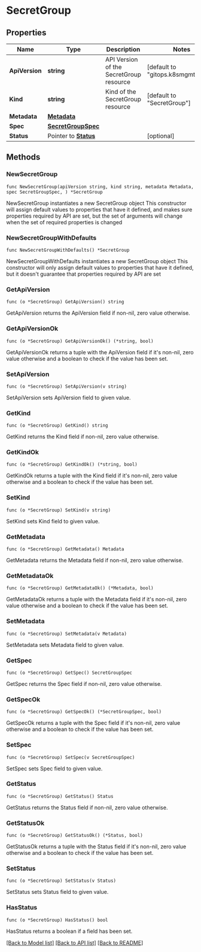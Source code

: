 # SecretGroup

## Properties

Name | Type | Description | Notes
------------ | ------------- | ------------- | -------------
**ApiVersion** | **string** | API Version of the SecretGroup resource | [default to "gitops.k8smgmt.io/v3"]
**Kind** | **string** | Kind of the SecretGroup resource | [default to "SecretGroup"]
**Metadata** | [**Metadata**](Metadata.md) |  | 
**Spec** | [**SecretGroupSpec**](SecretGroupSpec.md) |  | 
**Status** | Pointer to [**Status**](Status.md) |  | [optional] 

## Methods

### NewSecretGroup

`func NewSecretGroup(apiVersion string, kind string, metadata Metadata, spec SecretGroupSpec, ) *SecretGroup`

NewSecretGroup instantiates a new SecretGroup object
This constructor will assign default values to properties that have it defined,
and makes sure properties required by API are set, but the set of arguments
will change when the set of required properties is changed

### NewSecretGroupWithDefaults

`func NewSecretGroupWithDefaults() *SecretGroup`

NewSecretGroupWithDefaults instantiates a new SecretGroup object
This constructor will only assign default values to properties that have it defined,
but it doesn't guarantee that properties required by API are set

### GetApiVersion

`func (o *SecretGroup) GetApiVersion() string`

GetApiVersion returns the ApiVersion field if non-nil, zero value otherwise.

### GetApiVersionOk

`func (o *SecretGroup) GetApiVersionOk() (*string, bool)`

GetApiVersionOk returns a tuple with the ApiVersion field if it's non-nil, zero value otherwise
and a boolean to check if the value has been set.

### SetApiVersion

`func (o *SecretGroup) SetApiVersion(v string)`

SetApiVersion sets ApiVersion field to given value.


### GetKind

`func (o *SecretGroup) GetKind() string`

GetKind returns the Kind field if non-nil, zero value otherwise.

### GetKindOk

`func (o *SecretGroup) GetKindOk() (*string, bool)`

GetKindOk returns a tuple with the Kind field if it's non-nil, zero value otherwise
and a boolean to check if the value has been set.

### SetKind

`func (o *SecretGroup) SetKind(v string)`

SetKind sets Kind field to given value.


### GetMetadata

`func (o *SecretGroup) GetMetadata() Metadata`

GetMetadata returns the Metadata field if non-nil, zero value otherwise.

### GetMetadataOk

`func (o *SecretGroup) GetMetadataOk() (*Metadata, bool)`

GetMetadataOk returns a tuple with the Metadata field if it's non-nil, zero value otherwise
and a boolean to check if the value has been set.

### SetMetadata

`func (o *SecretGroup) SetMetadata(v Metadata)`

SetMetadata sets Metadata field to given value.


### GetSpec

`func (o *SecretGroup) GetSpec() SecretGroupSpec`

GetSpec returns the Spec field if non-nil, zero value otherwise.

### GetSpecOk

`func (o *SecretGroup) GetSpecOk() (*SecretGroupSpec, bool)`

GetSpecOk returns a tuple with the Spec field if it's non-nil, zero value otherwise
and a boolean to check if the value has been set.

### SetSpec

`func (o *SecretGroup) SetSpec(v SecretGroupSpec)`

SetSpec sets Spec field to given value.


### GetStatus

`func (o *SecretGroup) GetStatus() Status`

GetStatus returns the Status field if non-nil, zero value otherwise.

### GetStatusOk

`func (o *SecretGroup) GetStatusOk() (*Status, bool)`

GetStatusOk returns a tuple with the Status field if it's non-nil, zero value otherwise
and a boolean to check if the value has been set.

### SetStatus

`func (o *SecretGroup) SetStatus(v Status)`

SetStatus sets Status field to given value.

### HasStatus

`func (o *SecretGroup) HasStatus() bool`

HasStatus returns a boolean if a field has been set.


[[Back to Model list]](../README.md#documentation-for-models) [[Back to API list]](../README.md#documentation-for-api-endpoints) [[Back to README]](../README.md)


